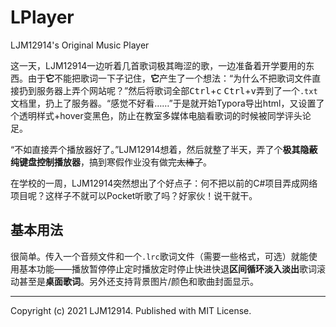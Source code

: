 # LPlayer

LJM12914's Original Music Player



这一天，LJM12914一边听着几首歌词极其晦涩的歌，一边准备着开学要用的东西。由于**它**不能把歌词一下子记住，**它**产生了一个想法：“为什么不把歌词文件直接扔到服务器上弄个网站呢？”然后将歌词全部<kbd>Ctrl</kbd>+<kbd>c</kbd> 
<kbd>Ctrl</kbd>+<kbd>v</kbd>弄到了一个`.txt`文档里，扔上了服务器。“感觉不好看……”于是就开始Typora导出html，又设置了个透明样式+hover变黑色，防止在教室多媒体电脑看歌词的时候被同学评头论足。

“不如直接弄个播放器好了。”LJM12914想着，然后就整了半天，弄了个**极其隐蔽纯键盘控制播放器**，搞到寒假作业没有做完~~太棒了~~。

在学校的一周，LJM12914突然想出了个好点子：何不把以前的C#项目弄成网络项目呢？这样子不就可以Pocket听歌了吗？好家伙！说干就干。

## 基本用法

很简单。传入一个音频文件和一个`.lrc`歌词文件（需要一些格式，可选）就能使用基本功能——播放暂停停止定时播放定时停止快进快退**区间循环淡入淡出**歌词滚动甚至是**桌面歌词**。另外还支持背景图片/颜色和歌曲封面显示。

---

Copyright (c) 2021 LJM12914. Published with MIT License.